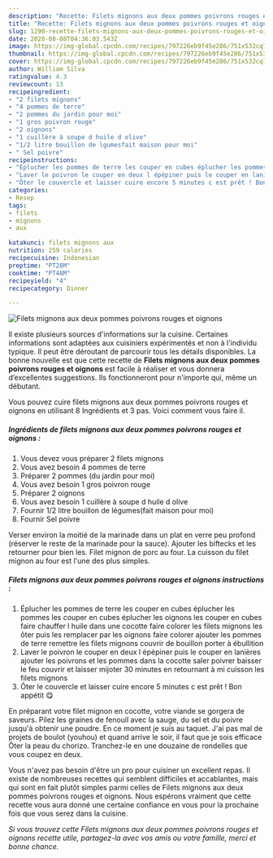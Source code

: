 ```yaml
---
description: "Recette: Filets mignons aux deux pommes poivrons rouges et oignons"
title: "Recette: Filets mignons aux deux pommes poivrons rouges et oignons"
slug: 1290-recette-filets-mignons-aux-deux-pommes-poivrons-rouges-et-oignons
date: 2020-08-08T04:36:03.543Z
image: https://img-global.cpcdn.com/recipes/797226eb9f45e286/751x532cq70/filets-mignons-aux-deux-pommes-poivrons-rouges-et-oignons-photo-principale-de-la-recette.jpg
thumbnail: https://img-global.cpcdn.com/recipes/797226eb9f45e286/751x532cq70/filets-mignons-aux-deux-pommes-poivrons-rouges-et-oignons-photo-principale-de-la-recette.jpg
cover: https://img-global.cpcdn.com/recipes/797226eb9f45e286/751x532cq70/filets-mignons-aux-deux-pommes-poivrons-rouges-et-oignons-photo-principale-de-la-recette.jpg
author: William Silva
ratingvalue: 4.3
reviewcount: 13
recipeingredient:
- "2 filets mignons"
- "4 pommes de terre"
- "2 pommes du jardin pour moi"
- "1 gros poivron rouge"
- "2 oignons"
- "1 cuillère à soupe d huile d olive"
- "1/2 litre bouillon de lgumesfait maison pour moi"
- " Sel poivre"
recipeinstructions:
- "Éplucher les pommes de terre les couper en cubes éplucher les pommes les couper en cubes éplucher les oignons les couper en cubes faire chauffer l huile dans une cocotte faire colorer les filets mignons les ôter puis les remplacer par les oignons faire colorer ajouter les pommes de terre remettre les filets mignons couvrir de bouillon porter à ébullition"
- "Laver le poivron le couper en deux l épépiner puis le couper en lanières ajouter les poivrons et les pommes dans la cocotte saler poivrer baisser le feu couvrir et laisser mijoter 30 minutes en retournant à mi cuisson les filets mignons"
- "Ôter le couvercle et laisser cuire encore 5 minutes c est prêt ! Bon appétit 😋"
categories:
- Resep
tags:
- filets
- mignons
- aux

katakunci: filets mignons aux 
nutrition: 259 calories
recipecuisine: Indonesian
preptime: "PT28M"
cooktime: "PT48M"
recipeyield: "4"
recipecategory: Dinner

---
```



![Filets mignons aux deux pommes poivrons rouges et oignons](https://img-global.cpcdn.com/recipes/797226eb9f45e286/751x532cq70/filets-mignons-aux-deux-pommes-poivrons-rouges-et-oignons-photo-principale-de-la-recette.jpg)

Il existe plusieurs sources d'informations sur la cuisine. Certaines informations sont adaptées aux cuisiniers expérimentés et non à l'individu typique. Il peut être déroutant de parcourir tous les détails disponibles. La bonne nouvelle est que cette recette de <strong> Filets mignons aux deux pommes poivrons rouges et oignons </strong> est facile à réaliser et vous donnera d’excellentes suggestions. Ils fonctionneront pour n'importe qui, même un débutant.

<!--inarticleads1-->

Vous pouvez cuire filets mignons aux deux pommes poivrons rouges et oignons en utilisant 8 Ingrédients et 3 pas. Voici comment vous faire il.

##### Ingrédients de filets mignons aux deux pommes poivrons rouges et oignons :

1. Vous devez vous préparer 2 filets mignons
1. Vous avez besoin 4 pommes de terre
1. Préparer 2 pommes (du jardin pour moi)
1. Vous avez besoin 1 gros poivron rouge
1. Préparer 2 oignons
1. Vous avez besoin 1 cuillère à soupe d huile d olive
1. Fournir 1/2 litre bouillon de légumes(fait maison pour moi)
1. Fournir  Sel poivre


Verser environ la moitié de la marinade dans un plat en verre peu profond (réserver le reste de la marinade pour la sauce). Ajouter les biftecks et les retourner pour bien les. Filet mignon de porc au four. La cuisson du filet mignon au four est l&#39;une des plus simples. 

<!--inarticleads2-->

##### Filets mignons aux deux pommes poivrons rouges et oignons instructions :

1. Éplucher les pommes de terre les couper en cubes éplucher les pommes les couper en cubes éplucher les oignons les couper en cubes faire chauffer l huile dans une cocotte faire colorer les filets mignons les ôter puis les remplacer par les oignons faire colorer ajouter les pommes de terre remettre les filets mignons couvrir de bouillon porter à ébullition
1. Laver le poivron le couper en deux l épépiner puis le couper en lanières ajouter les poivrons et les pommes dans la cocotte saler poivrer baisser le feu couvrir et laisser mijoter 30 minutes en retournant à mi cuisson les filets mignons
1. Ôter le couvercle et laisser cuire encore 5 minutes c est prêt ! Bon appétit 😋


En préparant votre filet mignon en cocotte, votre viande se gorgera de saveurs. Pilez les graines de fenouil avec la sauge, du sel et du poivre jusqu&#39;à obtenir une poudre. En ce moment je suis au taquet. J&#39;ai pas mal de projets de boulot (youhou) et quand arrive le soir, il faut que je sois efficace Ôter la peau du chorizo. Tranchez-le en une douzaine de rondelles que vous coupez en deux. 

<!--inarticleads1-->

<p>
Vous n'avez pas besoin d'être un pro pour cuisiner un excellent repas. Il existe de nombreuses recettes qui semblent difficiles et accablantes, mais qui sont en fait plutôt simples parmi celles de Filets mignons aux deux pommes poivrons rouges et oignons. Nous espérons vraiment que cette recette vous aura donné une certaine confiance en vous pour la prochaine fois que vous serez dans la cuisine.
</p>

<p>
<i>Si vous trouvez cette Filets mignons aux deux pommes poivrons rouges et oignons recette utile, partagez-la avec vos amis ou votre famille, merci et bonne chance.</i>
</p>
